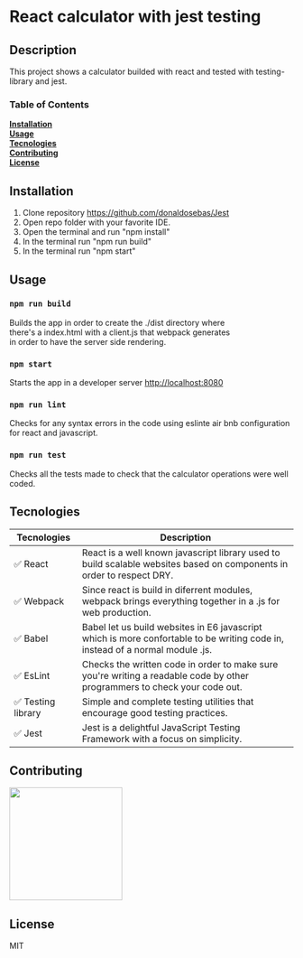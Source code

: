 # React calculator with jest testing
## Description
This project shows a calculator builded with react and tested with testing-library and jest.

### Table of Contents
**[Installation](#Installation)**<br>
**[Usage](#Usage)**<br>
**[Tecnologies](#Tecnologies)**<br>
**[Contributing](#Contributing)**<br>
**[License](#License)**<br>

## Installation

1. Clone repository https://github.com/donaldosebas/Jest <br/>
2. Open repo folder with your favorite IDE.
3. Open the terminal and run "npm install"
4. In the terminal run "npm run build"
5. In the terminal run "npm start"

## Usage
### `npm run build`

Builds the app in order to create the ./dist directory where <br/>
there's a index.html with a client.js that webpack generates <br/>
in order to have the server side rendering. <br/>

### `npm start`

Starts the app in a developer server <a href="http://localhost:8080">http://localhost:8080</a>

### `npm run lint`

Checks for any syntax errors in the code using eslinte air bnb configuration for react and javascript.

### `npm run test`

Checks all the tests made to check that the calculator operations were well coded.

## Tecnologies 
Tecnologies    | Description
----------------|---------------------------------------------------------
✅ React       | React is a well known javascript library used to build scalable websites based on components in order to respect DRY.
✅ Webpack    	| Since react is build in diferrent modules, webpack brings everything together in a .js for web production.
✅ Babel	    	| Babel let us build websites in E6 javascript which is more confortable to be writing code in, instead of a normal module .js.
✅ EsLint     	| Checks the written code in order to make sure you're writing a readable code by other programmers to check your code out.
✅ Testing library  | Simple and complete testing utilities that encourage good testing practices.
✅ Jest     	| Jest is a delightful JavaScript Testing Framework with a focus on simplicity. 

## Contributing
<a href="https://github.com/Sebasssiu"><img src="https://avatars.githubusercontent.com/u/54748964?v=4" height="200"></a>

## License
MIT
